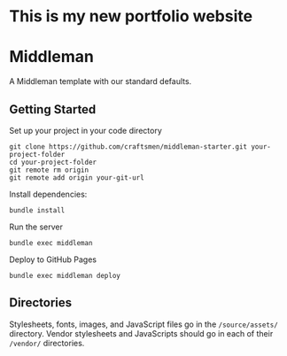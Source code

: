 # This is my new portfolio website

# Middleman

A Middleman template with our standard defaults.

## Getting Started

Set up your project in your code directory
```
git clone https://github.com/craftsmen/middleman-starter.git your-project-folder
cd your-project-folder
git remote rm origin
git remote add origin your-git-url
```

Install dependencies:
```
bundle install
```

Run the server
```
bundle exec middleman
```

Deploy to GitHub Pages
```
bundle exec middleman deploy
```

## Directories

Stylesheets, fonts, images, and JavaScript files go in the `/source/assets/` directory.
Vendor stylesheets and JavaScripts should go in each of their `/vendor/` directories.
